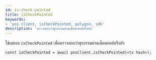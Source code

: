 ```yaml
---
id: is-check-pointed
title: isCheckPointed
keywords:
- 'pos client, isCheckPointed, polygon, sdk'
description: 'ตรวจสอบว่าธุรกรรมผ่านเช็คพอยต์หรือยัง'
---
```


ใช้เมธอด `isCheckPointed` เพื่อตรวจสอบว่าธุรกรรมผ่านเช็คพอยต์หรือยัง

```
const isCheckPointed = await posClient.isCheckPointed(<tx hash>);
```
